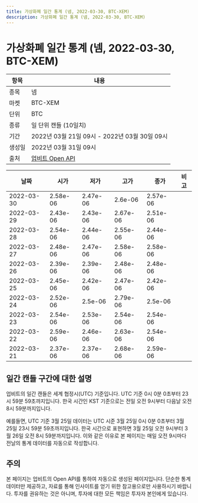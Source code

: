 ```yaml
---
title: 가상화폐 일간 통계 (넴, 2022-03-30, BTC-XEM)
description: 가상화폐 일간 통계 (넴, 2022-03-30, BTC-XEM)
---
```



가상화폐 일간 통계 (넴, 2022-03-30, BTC-XEM)
===

|항목|내용|
|--|--|
|종목|넴|
|마켓|BTC-XEM|
|단위|BTC|
|종류|일 단위 캔들 (10일치)|
|기간|2022년 03월 21일 09시 - 2022년 03월 30일 09시|
|생성일|2022년 03월 31일 09시|
|출처|[업비트 Open API](https://docs.upbit.com)|


|날짜|시가|저가|고가|종가|비고|
|--|--|--|--|--|--|
|2022-03-30|2.58e-06|2.47e-06|2.6e-06|2.57e-06|    |
|2022-03-29|2.43e-06|2.43e-06|2.67e-06|2.51e-06|    |
|2022-03-28|2.54e-06|2.44e-06|2.55e-06|2.44e-06|    |
|2022-03-27|2.48e-06|2.47e-06|2.58e-06|2.58e-06|    |
|2022-03-26|2.39e-06|2.39e-06|2.48e-06|2.48e-06|    |
|2022-03-25|2.45e-06|2.42e-06|2.47e-06|2.42e-06|    |
|2022-03-24|2.52e-06|2.5e-06|2.79e-06|2.5e-06|    |
|2022-03-23|2.54e-06|2.53e-06|2.54e-06|2.54e-06|    |
|2022-03-22|2.59e-06|2.46e-06|2.63e-06|2.54e-06|    |
|2022-03-21|2.37e-06|2.37e-06|2.68e-06|2.59e-06|    |


일간 캔들 구간에 대한 설명
---


업비트의 일간 캔들은 세계 협정시(UTC) 기준입니다. 
UTC 기준 0시 0분 0초부터 23시 59분 59초까지입니다. 
한국 시간인 KST 기준으로는 전일 오전 9시부터 다음날 오전 8시 59분까지입니다. 


예를들면, UTC 기준 3월 25일 데이터는 UTC 시준 3월 25일 0시 0분 0초부터 3월 25일 23시 59분 59초까지입니다. 
한국 시간으로 표현하면 3월 25일 오전 9시부터 3월 26일 오전 8시 59분까지입니다. 
이와 같은 이유로 본 페이지는 매일 오전 9시마다 전날의 통계 데이터를 자동으로 작성합니다. 


주의
---


본 페이지는 업비트의 Open API를 통하여 자동으로 생성된 페이지입니다. 
단순한 통계 데이터만 제공하고, 자료를 통해 인사이트를 얻기 위한 참고용으로만 사용하시기 바랍니다. 
투자를 권유하는 것은 아니며, 투자에 대한 모든 책임은 투자자 본인에게 있습니다. 

